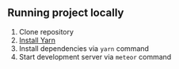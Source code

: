 ## Running project locally

1. Clone repository
2. [Install Yarn](https://yarnpkg.com/en/docs/install)
3. Install dependencies via `yarn` command
4. Start development server via `meteor` command
